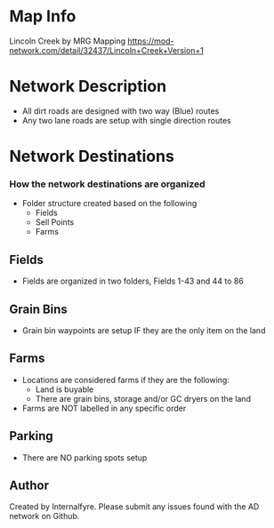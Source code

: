 # Map Info
Lincoln Creek by MRG Mapping
https://mod-network.com/detail/32437/Lincoln+Creek+Version+1

# Network Description
- All dirt roads are designed with two way (Blue) routes
- Any two lane roads are setup with single direction routes

# Network Destinations
### How the network destinations are organized
- Folder structure created based on the following
	- Fields
	- Sell Points
	- Farms
	
## Fields
- Fields are organized in two folders, Fields 1-43 and 44 to 86

## Grain Bins
- Grain bin waypoints are setup IF they are the only item on the land

## Farms
- Locations are considered farms if they are the following:
	- Land is buyable
	- There are grain bins, storage and/or GC dryers on the land
- Farms are NOT labelled in any specific order
## Parking
- There are NO parking spots setup

## Author
Created by Internalfyre. Please submit any issues found with the AD network on Github. 